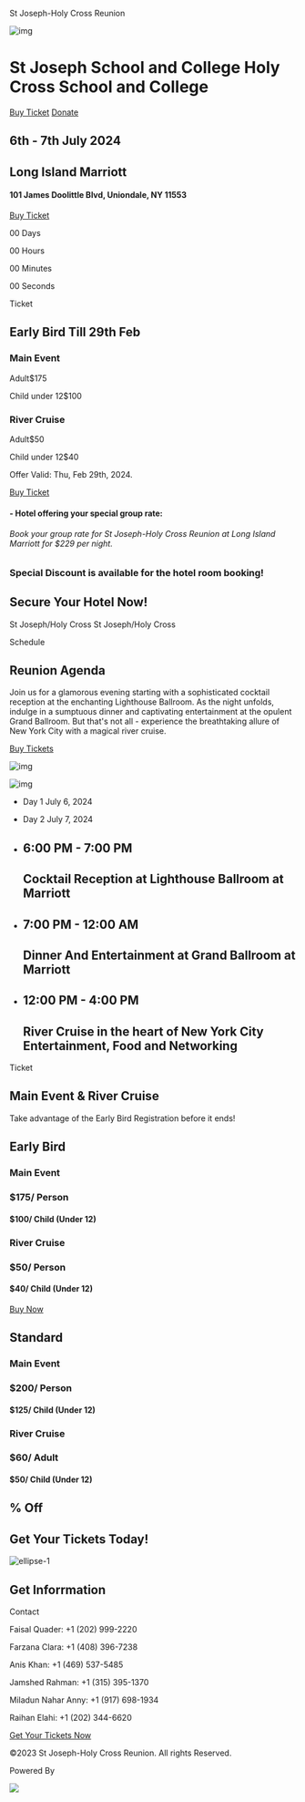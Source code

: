 St Joseph-Holy Cross Reunion



![img](images/musicfest-1.png)

St Joseph School and College  Holy Cross School and College
===========================================================

[Buy Ticket](https://aphelia.io/josephites/event/806)
 [Donate](#)

6th - 7th July 2024
-------------------

Long Island Marriott
--------------------

#### 101 James Doolittle Blvd, Uniondale, NY 11553

[Buy Ticket](https://aphelia.io/josephites/event/806)



00
Days

00
Hours

00
Minutes

00
Seconds



Ticket

Early Bird
Till 29th Feb
------------------------

### Main Event

Adult$175

Child under 12$100

### River Cruise

Adult$50

Child under 12$40

Offer Valid: Thu, Feb 29th, 2024.

 [Buy Ticket](https://aphelia.io/josephites/event/806)

#### - Hotel offering your special group rate:

###### Book your group rate for St Joseph-Holy Cross Reunion at Long Island Marriott for $229 per night.

### Special Discount is available for the hotel room booking!

Secure Your Hotel Now!
----------------------



St Joseph/Holy Cross 
St Joseph/Holy Cross



Schedule

Reunion
Agenda
--------------

Join us for a glamorous evening starting with a sophisticated cocktail reception at the enchanting Lighthouse Ballroom. As the night unfolds, indulge in a sumptuous dinner and captivating entertainment at the opulent Grand Ballroom. But that's not all - experience the breathtaking allure of New York City with a magical river cruise.

[Buy Tickets](https://aphelia.io/josephites/event/806)

![img](images/home-1/ellipse-1.png)

![img](images/home-1/ellipse-2.png)

* Day 1
  July 6, 2024
* Day 2
  July 7, 2024



* 6:00 PM - 7:00 PM
  -----------------

  Cocktail Reception at Lighthouse Ballroom at Marriott
  -----------------------------------------------------
* 7:00 PM - 12:00 AM
  ------------------

  Dinner And Entertainment at Grand Ballroom at Marriott
  ------------------------------------------------------



* 12:00 PM - 4:00 PM
  ------------------

  River Cruise in the heart of New York City Entertainment, Food and Networking
  -----------------------------------------------------------------------------



Ticket

Main Event &
River Cruise
-------------------------

Take advantage of the Early Bird Registration before it ends!

Early Bird
----------

### Main Event

### $175/ Person

#### $100/ Child (Under 12)

### River Cruise

### $50/ Person

#### $40/ Child (Under 12)

[Buy Now](https://aphelia.io/josephites/event/806)

Standard
--------

### Main Event

### $200/ Person

#### $125/ Child (Under 12)

### River Cruise

### $60/ Adult

#### $50/ Child (Under 12)



%
Off
-----

Get Your Tickets Today!
-----------------------



![ellipse-1](images/home-1/ellipse-2.png)

Get Inforrmation
----------------

Contact

Faisal Quader:
+1 (202) 999-2220

Farzana Clara:
+1 (408) 396-7238

Anis Khan:
+1 (469) 537-5485

Jamshed Rahman:
+1 (315) 395-1370

Miladun Nahar Anny:
+1 (917) 698-1934

Raihan Elahi:
+1 (202) 344-6620

[Get Your Tickets Now](https://aphelia.io/josephites/event/806)



©2023 St Joseph-Holy Cross Reunion. All rights Reserved.



Powered By

![](/images/logo-dark.svg)